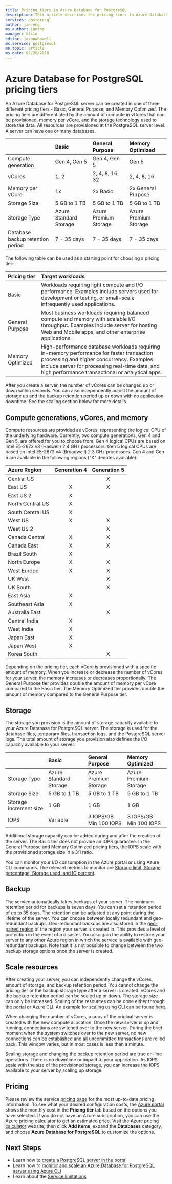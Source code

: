 ```yaml
---
title: Pricing tiers in Azure Database for PostgreSQL
description: This article describes the pricing tiers in Azure Database for PostgreSQL.
services: postgresql
author: jan-eng
ms.author: janeng
manager: kfile
editor: jasonwhowell
ms.service: postgresql
ms.topic: article
ms.date: 02/28/2018
---
```


# Azure Database for PostgreSQL pricing tiers

An Azure Database for PostgreSQL server can be created in one of three different pricing tiers - Basic, General Purpose, and Memory Optimized. The pricing tiers are differentiated by the amount of compute in vCores that can be provisioned, memory per vCore, and the storage technology used to store the data. All resources are provisioned at the PostgreSQL server level. A server can have one or many databases.

|    | **Basic** | **General Purpose** | **Memory Optimized** |
|:---|:----------|:--------------------|:---------------------|
| Compute generation | Gen 4, Gen 5 | Gen 4, Gen 5 | Gen 5 |
| vCores | 1, 2 | 2, 4, 8, 16, 32 |2, 4, 8, 16 |
| Memory per vCore | 1x | 2x Basic | 2x General Purpose |
| Storage Size | 5 GB to 1 TB | 5 GB to 1 TB | 5 GB to 1 TB |
| Storage Type | Azure Standard Storage | Azure Premium Storage | Azure Premium Storage |
| Database backup retention period | 7 - 35 days | 7 - 35 days | 7 - 35 days |

The following table can be used as a starting point for choosing a pricing tier:

| Pricing tier | Target workloads |
|:-------------|:-----------------|
| Basic | Workloads requiring light compute and I/O performance. Examples include servers used for development or testing, or small-scale infrequently used applications. |
| General Purpose | Most business workloads requiring balanced compute and memory with scalable I/O throughput. Examples include server for hosting Web and Mobile apps, and other enterprise applications.|
| Memory Optimized | High-performance database workloads requiring in-memory performance for faster transaction processing and higher concurrency. Examples include server for processing real-time data, and high performance transactional or analytical apps.|

After you create a server, the number of vCores can be changed up or down within seconds. You can also independently adjust the amount of storage up and the backup retention period up or down with no application downtime. See the scaling section below for more details.

## Compute generations, vCores, and memory

Compute resources are provided as vCores, representing the logical CPU of the underlying hardware. Currently, two compute generations, Gen 4 and Gen 5, are offered for you to choose from. Gen 4 logical CPUs are based on Intel E5-2673 v3 (Haswell) 2.4 GHz processors. Gen 5 logical CPUs are based on Intel E5-2673 v4 (Broadwell) 2.3 GHz processors. Gen 4 and Gen 5 are available in the following regions ("X" denotes available): 

| **Azure Region** | **Generation 4** | **Generation 5** |
|:---|:----------:|:--------------------:|
| Central US |  | X |
| East US | X | X |
| East US 2 | X |  |
| North Central US | X |  |
| South Central US | X |  |
| West US | X | X |
| West US 2 |  | X |
| Canada Central | X | X |
| Canada East | X | X |
| Brazil South | X |  |
| North Europe | X | X |
| West Europe | X | X |
| UK West |  | X |
| UK South |  | X |
| East Asia | X |  |
| Southeast Asia | X |  |
| Australia East |  | X |
| Central India | X |  |
| West India | X |  |
| Japan East | X |  |
| Japan West | X |  |
| Korea South |  | X |

Depending on the pricing tier, each vCore is provisioned with a specific amount of memory. When you increase or decrease the number of vCores for your server, the memory increases or decreases proportionally. The General Purpose tier provides double the amount of memory per vCore compared to the Basic tier. The Memory Optimized tier provides double the amount of memory compared to the General Purpose tier.

## Storage

The storage you provision is the amount of storage capacity available to your Azure Database for PostgreSQL server. The storage is used for the database files, temporary files, transaction logs, and the PostgreSQL server logs. The total amount of storage you provision also defines the I/O capacity available to your server:

|    | **Basic** | **General Purpose** | **Memory Optimized** |
|:---|:----------|:--------------------|:---------------------|
| Storage Type | Azure Standard Storage | Azure Premium Storage | Azure Premium Storage |
| Storage Size | 5 GB to 1 TB | 5 GB to 1 TB | 5 GB to 1 TB |
| Storage increment size | 1 GB | 1 GB | 1 GB |
| IOPS | Variable |3 IOPS/GB<br/>Min 100 IOPS | 3 IOPS/GB<br/>Min 100 IOPS |

Additional storage capacity can be added during and after the creation of the server. The Basic tier does not provide an IOPS guarantee. In the General Purpose and Memory Optimized pricing tiers, the IOPS scale with the provisioned storage size in a 3:1 ratio.

You can monitor your I/O consumption in the Azure portal or using Azure CLI commands. The relevant metrics to monitor are [Storage limit, Storage percentage, Storage used, and IO percent](concepts-monitoring.md).

## Backup

The service automatically takes backups of your server. The minimum retention period for backups is seven days. You can set a retention period of up to 35 days. The retention can be adjusted at any point during the lifetime of the server. You can choose between locally redundant and geo-redundant backups. Geo-redundant backups are also stored in the [geo-paired region](https://docs.microsoft.com/azure/best-practices-availability-paired-regions) of the region your server is created in. This provides a level of protection in the event of a disaster. You also gain the ability to restore your server to any other Azure region in which the service is available with geo-redundant backups. Note that it is not possible to change between the two backup storage options once the server is created.

## Scale resources

After creating your server, you can independently change the vCores, amount of storage, and backup retention period. You cannot change the pricing tier or the backup storage type after a server is created. vCores and the backup retention period can be scaled up or down. The storage size can only be increased. Scaling of the resources can be done either through the portal or Azure CLI. An example for scaling using CLI can be found [here](scripts/sample-scale-server-up-or-down.md).

When changing the number of vCores, a copy of the original server is created with the new compute allocation. Once the new server is up and running, connections are switched over to the new server. During the brief moment when the system switches over to the new server, no new connections can be established and all uncommitted transactions are rolled back. This window varies, but in most cases is less than a minute.

Scaling storage and changing the backup retention period are true on-line operations. There is no downtime or impact to your application. As IOPS scale with the size of the provisioned storage, you can increase the IOPS available to your server by scaling up storage.

## Pricing

Please review the service [pricing page](https://azure.microsoft.com/pricing/details/PostgreSQL/) for the most up-to-date pricing information. To see what your desired configuration costs, the [Azure portal](https://portal.azure.com/#create/Microsoft.PostgreSQLServer) shows the monthly cost in the **Pricing tier** tab based on the options you have selected. If you do not have an Azure subscription, you can use the Azure pricing calculator to get an estimated price. Visit the [Azure pricing calculator](https://azure.microsoft.com/pricing/calculator/) website, then click **Add items**, expand the **Databases** category, and choose **Azure Database for PostgreSQL** to customize the options.

## Next Steps

- Learn how to [create a PostgreSQL server in the portal](tutorial-design-database-using-azure-portal.md)
- Learn how to [monitor and scale an Azure Database for PostgreSQL server using Azure CLI](scripts/sample-scale-server-up-or-down.md)
- Learn about the [Service limitations](concepts-limits.md)
